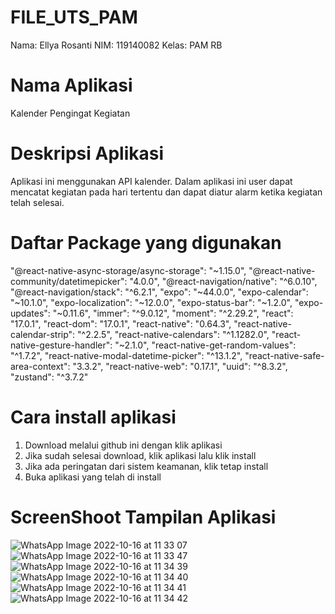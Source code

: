 # FILE_UTS_PAM

Nama: Ellya Rosanti
NIM: 119140082
Kelas: PAM RB

# Nama Aplikasi
Kalender Pengingat Kegiatan

# Deskripsi Aplikasi
Aplikasi ini menggunakan API kalender. Dalam aplikasi ini user dapat mencatat kegiatan pada hari tertentu dan dapat diatur alarm ketika kegiatan telah selesai.

# Daftar Package yang digunakan

"@react-native-async-storage/async-storage": "~1.15.0",
"@react-native-community/datetimepicker": "4.0.0",
"@react-navigation/native": "^6.0.10",
"@react-navigation/stack": "^6.2.1",
"expo": "~44.0.0",
"expo-calendar": "~10.1.0",
"expo-localization": "~12.0.0",
"expo-status-bar": "~1.2.0",
"expo-updates": "~0.11.6",
"immer": "^9.0.12",
"moment": "^2.29.2",
"react": "17.0.1",
"react-dom": "17.0.1",
"react-native": "0.64.3",
"react-native-calendar-strip": "^2.2.5",
"react-native-calendars": "^1.1282.0",
"react-native-gesture-handler": "~2.1.0",
"react-native-get-random-values": "^1.7.2",
"react-native-modal-datetime-picker": "^13.1.2",
"react-native-safe-area-context": "3.3.2",
"react-native-web": "0.17.1",
"uuid": "^8.3.2",
"zustand": "^3.7.2"

# Cara install aplikasi

1. Download melalui github ini dengan klik aplikasi 
2. Jika sudah selesai download, klik aplikasi lalu klik install
3. Jika ada peringatan dari sistem keamanan, klik tetap install
4. Buka aplikasi yang telah di install

# ScreenShoot Tampilan Aplikasi

![WhatsApp Image 2022-10-16 at 11 33 07](https://user-images.githubusercontent.com/83719290/196018303-e77a7dcd-c2ff-4ac8-bcb0-e956f13a278e.jpeg)
![WhatsApp Image 2022-10-16 at 11 33 47](https://user-images.githubusercontent.com/83719290/196018317-6c62590f-99ab-4a03-b13f-6ddf636f6d26.jpeg)
![WhatsApp Image 2022-10-16 at 11 34 39](https://user-images.githubusercontent.com/83719290/196018347-8e313b63-f76e-47e3-a6af-d0f293d63c05.jpeg)
![WhatsApp Image 2022-10-16 at 11 34 40](https://user-images.githubusercontent.com/83719290/196018353-8f9bbb67-d0fa-452f-a1a2-362c8c406478.jpeg)
![WhatsApp Image 2022-10-16 at 11 34 41](https://user-images.githubusercontent.com/83719290/196018371-a11f0976-5b19-4162-8554-7c818a4bd7eb.jpeg)
![WhatsApp Image 2022-10-16 at 11 34 42](https://user-images.githubusercontent.com/83719290/196018379-5688f780-e714-4f01-b342-19b8a11e7fae.jpeg)

